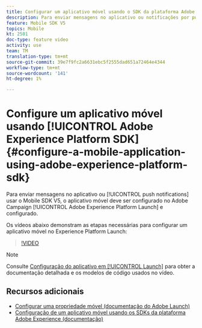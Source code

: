 ```yaml
---
title: Configurar um aplicativo móvel usando o SDK da plataforma Adobe Experience
description: Para enviar mensagens no aplicativo ou notificações por push com um aplicativo SDK da Experience Cloud, um aplicativo móvel deve ser configurado no Adobe Experience Platform Launch e configurado no Adobe Campaign
feature: Mobile SDK V5
topics: Mobile
kt: 2501
doc-type: feature video
activity: use
team: TM
translation-type: tm+mt
source-git-commit: 39e7f9fc2a6631ebc5f2555dad651a72464e4344
workflow-type: tm+mt
source-wordcount: '141'
ht-degree: 1%

---
```



# Configure um aplicativo móvel usando [!UICONTROL Adobe Experience Platform SDK] {#configure-a-mobile-application-using-adobe-experience-platform-sdk}

Para enviar mensagens no aplicativo ou [!UICONTROL push notifications] usar o Mobile SDK V5, o aplicativo móvel deve ser configurado no Adobe Campaign [!UICONTROL Adobe Experience Platform Launch] e configurado.

Os vídeos abaixo demonstram as etapas necessárias para configurar um aplicativo móvel no Experience Platform Launch:

>[!VIDEO](https://video.tv.adobe.com/v/26224?quality=12)

>[!NOTE]
>Consulte [Configuração do aplicativo em [!UICONTROL Launch]](https://helpx.adobe.com/campaign/kb/configuring-app-sdk.html#ConfiguringyourapplicationinLaunch) para obter a documentação detalhada e os modelos de código usados no vídeo.

## Recursos adicionais

* [Configurar uma propriedade móvel (documentação do Adobe Launch)](https://aep-sdks.gitbook.io/docs/getting-started/create-a-mobile-property)
* [Configuração de um aplicativo móvel usando os SDKs da plataforma Adobe Experience (documentação)](https://helpx.adobe.com/campaign/kb/configuring-app-sdk.html)
